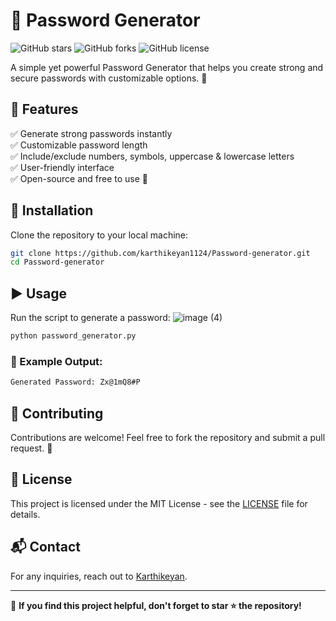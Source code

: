 # 🔐 Password Generator

![GitHub stars](https://img.shields.io/github/stars/karthikeyan1124/Password-generator?style=flat-square)
![GitHub forks](https://img.shields.io/github/forks/karthikeyan1124/Password-generator?style=flat-square)
![GitHub license](https://img.shields.io/github/license/karthikeyan1124/Password-generator?style=flat-square)

A simple yet powerful Password Generator that helps you create strong and secure passwords with customizable options. 🔑

## 🚀 Features

✅ Generate strong passwords instantly<br>
✅ Customizable password length<br>
✅ Include/exclude numbers, symbols, uppercase & lowercase letters<br>
✅ User-friendly interface<br>
✅ Open-source and free to use 🎉

## 📂 Installation

Clone the repository to your local machine:

```bash
git clone https://github.com/karthikeyan1124/Password-generator.git
cd Password-generator
```

## ▶️ Usage

Run the script to generate a password:
![image (4)](https://github.com/user-attachments/assets/ce7717b9-22e5-40b2-85b8-ff10733c48a0)



```bash
python password_generator.py
```

### 🎯 Example Output:
```bash
Generated Password: Zx@1mQ8#P
```
## 🤝 Contributing

Contributions are welcome! Feel free to fork the repository and submit a pull request. 🚀

## 📜 License

This project is licensed under the MIT License - see the [LICENSE](LICENSE) file for details.

## 📬 Contact

For any inquiries, reach out to [Karthikeyan](mailto:karthikeyan1152005@gmail.com).

---
🌟 **If you find this project helpful, don't forget to star ⭐ the repository!**
